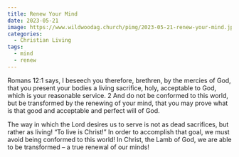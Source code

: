 ```yaml
---
title: Renew Your Mind
date: 2023-05-21
image: https://www.wildwoodag.church/pimg/2023-05-21-renew-your-mind.jpg
categories:
  - Christian Living
tags:
  - mind
  - renew
---
```


Romans 12:1 says, I beseech you therefore, brethren, by the mercies of God, that you present your bodies a living sacrifice, holy, acceptable to God, which is your reasonable service. 2 And do not be conformed to this world, but be transformed by the renewing of your mind, that you may prove what is that good and acceptable and perfect will of God.

The way in which the Lord desires us to serve is not as dead sacrifices, but rather as living!  “To live is Christ!”  In order to accomplish that goal, we must avoid being conformed to this world! In Christ, the Lamb of God, we are able to be transformed – a true renewal of our minds!



